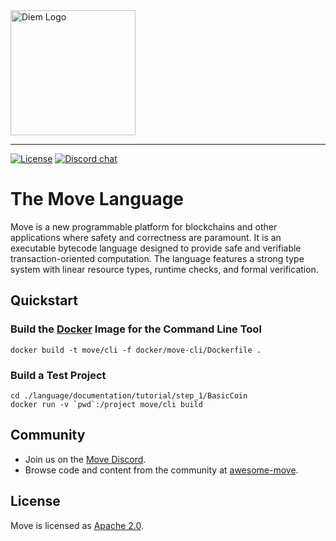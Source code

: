 <a href="https://developers.diem.com">
	<img width="200" src="./.assets/diem.png" alt="Diem Logo" />
</a>

---

[![License](https://img.shields.io/badge/license-Apache-green.svg)](LICENSE)
[![Discord chat](https://img.shields.io/discord/903339070925721652.svg?logo=discord&style=flat-square)](https://discord.gg/epNwRT2wcd)


# The Move Language

Move is a new programmable platform for blockchains and other applications where safety and correctness are paramount. It is an executable bytecode language designed to provide safe and verifiable transaction-oriented computation. The language features a strong type system with linear resource types, runtime checks, and formal verification.

## Quickstart

### Build the [Docker](https://www.docker.com/community/open-source/) Image for the Command Line Tool

```
docker build -t move/cli -f docker/move-cli/Dockerfile .
```

### Build a Test Project

```
cd ./language/documentation/tutorial/step_1/BasicCoin
docker run -v `pwd`:/project move/cli build
```

## Community
* Join us on the [Move Discord](https://discord.gg/M95qX3KnG8).
* Browse code and content from the community at [awesome-move](https://github.com/MystenLabs/awesome-move).

## License

Move is licensed as [Apache 2.0](https://github.com/diem/diem/blob/main/LICENSE).
